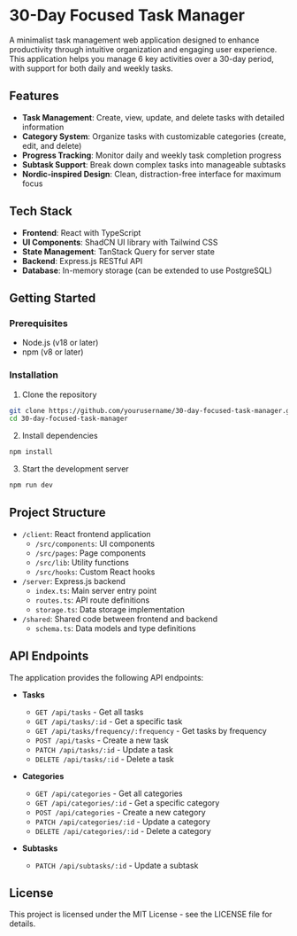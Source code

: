 # 30-Day Focused Task Manager

A minimalist task management web application designed to enhance productivity through intuitive organization and engaging user experience. This application helps you manage 6 key activities over a 30-day period, with support for both daily and weekly tasks.

## Features

- **Task Management**: Create, view, update, and delete tasks with detailed information
- **Category System**: Organize tasks with customizable categories (create, edit, and delete)
- **Progress Tracking**: Monitor daily and weekly task completion progress
- **Subtask Support**: Break down complex tasks into manageable subtasks
- **Nordic-inspired Design**: Clean, distraction-free interface for maximum focus

## Tech Stack

- **Frontend**: React with TypeScript
- **UI Components**: ShadCN UI library with Tailwind CSS
- **State Management**: TanStack Query for server state
- **Backend**: Express.js RESTful API
- **Database**: In-memory storage (can be extended to use PostgreSQL)

## Getting Started

### Prerequisites

- Node.js (v18 or later)
- npm (v8 or later)

### Installation

1. Clone the repository
```bash
git clone https://github.com/yourusername/30-day-focused-task-manager.git
cd 30-day-focused-task-manager
```

2. Install dependencies
```bash
npm install
```

3. Start the development server
```bash
npm run dev
```

## Project Structure

- `/client`: React frontend application
  - `/src/components`: UI components
  - `/src/pages`: Page components
  - `/src/lib`: Utility functions
  - `/src/hooks`: Custom React hooks
- `/server`: Express.js backend
  - `index.ts`: Main server entry point
  - `routes.ts`: API route definitions
  - `storage.ts`: Data storage implementation
- `/shared`: Shared code between frontend and backend
  - `schema.ts`: Data models and type definitions

## API Endpoints

The application provides the following API endpoints:

- **Tasks**
  - `GET /api/tasks` - Get all tasks
  - `GET /api/tasks/:id` - Get a specific task
  - `GET /api/tasks/frequency/:frequency` - Get tasks by frequency
  - `POST /api/tasks` - Create a new task
  - `PATCH /api/tasks/:id` - Update a task
  - `DELETE /api/tasks/:id` - Delete a task

- **Categories**
  - `GET /api/categories` - Get all categories
  - `GET /api/categories/:id` - Get a specific category
  - `POST /api/categories` - Create a new category
  - `PATCH /api/categories/:id` - Update a category
  - `DELETE /api/categories/:id` - Delete a category

- **Subtasks**
  - `PATCH /api/subtasks/:id` - Update a subtask

## License

This project is licensed under the MIT License - see the LICENSE file for details.